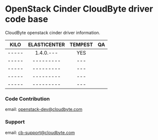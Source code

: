 # OpenStack Cinder CloudByte driver code base

CloudByte openstack cinder driver information.


|   KILO    |   ELASTICENTER  | TEMPEST |  QA  |
| :-------: | :-------------: | :-----: | :---:|
|   -----   |    1.4.0.---    |   YES   |      |
|   -----   |    ---------    |   ---   |      |
|   -----   |    ---------    |   ---   |      |
|   -----   |    ---------    |   ---   |      |
|   -----   |    ---------    |   ---   |      |


### Code Contribution 
email: openstack-dev@cloudbyte.com

### Support
email: cb-support@cloudbyte.com
